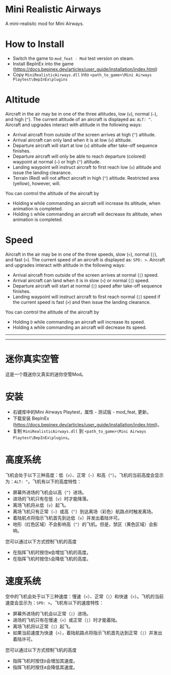 # Mini Realistic Airways

A mini-realisitc mod for Mini Airways.

# How to Install

- Switch the game to `mod_feat - Mod` test version on steam.
- Install BepInEx into the game (https://docs.bepinex.dev/articles/user_guide/installation/index.html)
- Copy `MiniRealisticAirways.dll` into `<path_to_game>\Mini Airways Playtest\BepInEx\plugins`

# Altitude

Aircraft in the air may be in one of the three altitudes, low (`v`), normal (`—`), and high (`^`). The current altitude of an aircraft is displayed as: `ALT: ^`. Aircraft and upgrades interact with altitude in the following ways:
- Arrival aircraft from outside of the screen arrives at high (`^`) altitude.
- Arrival aircraft can only land when it is at low (`v`) altitude.
- Departure aircraft will start at low (`v`) altitude after take-off sequence finishes.
- Departure aircraft will only be able to reach departure (colored) waypoint at normal (`—`) or high (`^`) altitude.
- Landing waypoint will instruct aircraft to first reach low (`v`) altitude and issue the landing clearance.
- Terrain (Red) will not affect aircraft in high (`^`) altitude. Restricted area (yellow), however, will.

You can control the altitude of the aircraft by 
- Holding `W` while commanding an aircraft will increase its altitude, when animation is completed.
- Holding `S` while commanding an aircraft will decrease its altitude, when animation is completed.

# Speed

Aircraft in the air may be in one of the three speeds, slow (`<`), normal (`|`), and fast (`>`). The current speed of an aircraft is displayed as: `SPD: >`. Aircraft and upgrades interact with altitude in the following ways:
- Arrival aircraft from outside of the screen arrives at normal (`|`) speed.
- Arrival aircraft can land when it is in slow (`<`) or normal (`|`) speed.
- Departure aircraft will start at normal (`|`) speed after take-off sequence finishes.
- Landing waypoint will instruct aircraft to first reach normal (`|`) speed if the current speed is fast (`>`) and then issue the landing clearance.

You can control the altitude of the aircraft by 
- Holding `D` while commanding an aircraft will increase its speed.
- Holding `A` while commanding an aircraft will decrease its speed.

***
***

# 迷你真实空管

这是一个既迷你又真实的迷你空管Mod。

# 安装

- 右键库中的Mini Airways Playtest，属性 - 测试版 - mod_feat, 更新。
- 下载安装 BepInEx (https://docs.bepinex.dev/articles/user_guide/installation/index.html)。
- 复制 `MiniRealisticAirways.dll` 到 `<path_to_game>\Mini Airways Playtest\BepInEx\plugins`。

# 高度系统

飞机会处于以下三种高度：低（`v`）、正常（`—`）和高（`^`）。飞机的当前高度会显示为：`ALT: ^`。飞机有以下的高度特性：
- 屏幕外进场的飞机会以高（`^`）进场。
- 进场的飞机只有在低（`v`）时才能降落。
- 离场飞机将从低（`v`）起飞。
- 离场飞机只有正常（`—`）或高（`^`）到达离场（彩色）航路点时触发离场。
- 着陆航点将指示飞机首先到达低（`v`）并发出着陆许可。
- 地形（红色区域）不会影响高（`^`）的飞机。但是，禁区（黄色区域）会影响。

您可以通过以下方式控制飞机的高度
- 在指挥飞机时按住`W`会增加飞机的高度。
- 在指挥飞机时按住`S`会降低飞机的高度。

# 速度系统

空中的飞机会处于以下三种速度：慢速（`<`）、正常（`|`）和快速（`>`）。飞机的当前速度会显示为：`SPD: >`。飞机有以下的速度特性：
- 屏幕外进场的飞机会以正常（`|`）进场。
- 进场的飞机只有在慢速（`<`）或正常（`|`）时才能着陆。
- 离场飞机将以正常（`|`）起飞。
- 如果当前速度为快速（`>`），着陆航路点将指示飞机首先达到正常（`|`）并发出着陆许可。

您可以通过以下方式控制飞机的高度
- 指挥飞机时按住`D`会增加其速度。
- 指挥飞机时按住`A`会降低其速度。
